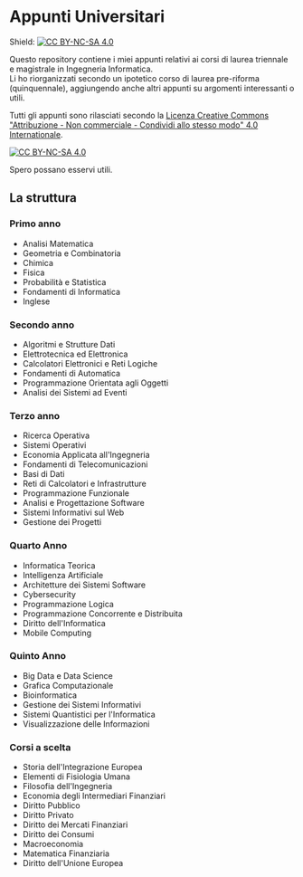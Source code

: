 # Appunti Universitari
Shield: [![CC BY-NC-SA 4.0][cc-by-nc-sa-shield]][cc-by-nc-sa]

Questo repository contiene i miei appunti relativi ai corsi di laurea triennale e magistrale in Ingegneria Informatica.  
Li ho riorganizzati secondo un ipotetico corso di laurea pre-riforma (quinquennale), aggiungendo anche altri appunti su argomenti interessanti o utili.


Tutti gli appunti sono rilasciati secondo la 
[Licenza Creative Commons "Attribuzione - Non commerciale - Condividi allo stesso modo" 4.0 Internationale][cc-by-nc-sa].

[![CC BY-NC-SA 4.0][cc-by-nc-sa-image]][cc-by-nc-sa]

[cc-by-nc-sa]: http://creativecommons.org/licenses/by-nc-sa/4.0/
[cc-by-nc-sa-image]: https://licensebuttons.net/l/by-nc-sa/4.0/88x31.png
[cc-by-nc-sa-shield]: https://img.shields.io/badge/License-CC%20BY--NC--SA%204.0-lightgrey.svg

Spero possano esservi utili.

## La struttura
### Primo anno
* Analisi Matematica
* Geometria e Combinatoria
* Chimica
* Fisica
* Probabilità e Statistica
* Fondamenti di Informatica
* Inglese

### Secondo anno
* Algoritmi e Strutture Dati
* Elettrotecnica ed Elettronica
* Calcolatori Elettronici e Reti Logiche
* Fondamenti di Automatica
* Programmazione Orientata agli Oggetti
* Analisi dei Sistemi ad Eventi

### Terzo anno
* Ricerca Operativa
* Sistemi Operativi
* Economia Applicata all'Ingegneria
* Fondamenti di Telecomunicazioni
* Basi di Dati
* Reti di Calcolatori e Infrastrutture
* Programmazione Funzionale
* Analisi e Progettazione Software
* Sistemi Informativi sul Web
* Gestione dei Progetti

### Quarto Anno
* Informatica Teorica
* Intelligenza Artificiale
* Architetture dei Sistemi Software
* Cybersecurity
* Programmazione Logica
* Programmazione Concorrente e Distribuita
* Diritto dell'Informatica
* Mobile Computing

### Quinto Anno
* Big Data e Data Science
* Grafica Computazionale
* Bioinformatica
* Gestione dei Sistemi Informativi
* Sistemi Quantistici per l'Informatica
* Visualizzazione delle Informazioni

### Corsi a scelta
* Storia dell'Integrazione Europea
* Elementi di Fisiologia Umana
* Filosofia dell'Ingegneria
* Economia degli Intermediari Finanziari
* Diritto Pubblico
* Diritto Privato
* Diritto dei Mercati Finanziari
* Diritto dei Consumi
* Macroeconomia
* Matematica Finanziaria
* Diritto dell'Unione Europea

